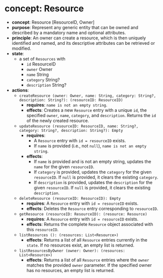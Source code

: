 # concept: Resource

*   **concept**: Resource \[ResourceID, Owner]
*   **purpose**: Represent any generic entity that can be owned and described by a mandatory name and optional attributes.
*   **principle**: An owner can create a resource, which is then uniquely identified and named, and its descriptive attributes can be retrieved or modified.
*   **state**:
    *   a set of `Resources` with
        *   `id` ResourceID
        *   `owner` Owner
        *   `name` String
        *   `category` String?
        *   `description` String?
*   **actions**:
    *   `createResource (owner: Owner, name: String, category: String?, description: String?): (resourceID: ResourceID)`
        *   **requires**: `name is not an empty string`.
        *   **effects**: Creates a new `Resource` entry with a unique `id`, the specified `owner`, `name`, `category`, and `description`. Returns the `id` of the newly created resource.
    *   `updateResource (resourceID: ResourceID, name: String?, category: String?, description: String?): Empty`
        *   **requires**:
            *   A `Resource` entry with `id = resourceID` exists.
            *   If `name` is provided (i.e., not `null`), `name is not an empty string`.
        *   **effects**:
            *   If `name` is provided and is not an empty string, updates the `name` for the given `resourceID`.
            *   If `category` is provided, updates the `category` for the given `resourceID`. If `null` is provided, it clears the existing `category`.
            *   If `description` is provided, updates the `description` for the given `resourceID`. If `null` is provided, it clears the existing `description`.
    *   `deleteResource (resourceID: ResourceID): Empty`
        *   **requires**: A `Resource` entry with `id = resourceID` exists.
        *   **effects**: Deletes the `Resource` entry corresponding to `resourceID`.
    *   `getResource (resourceID: ResourceID): (resource: Resource)`
        *   **requires**: A `Resource` entry with `id = resourceID` exists.
        *   **effects**: Returns the complete `Resource` object associated with this `resourceID`.
    *   `listResources (): (resources: List<Resource>)`
        *   **effects**: Returns a list of all `Resource` entries currently in the `state`. If no resources exist, an empty list is returned.
    *   `listResourcesByOwner (owner: Owner): (resources: List<Resource>)`
        *   **effects**: Returns a list of all `Resource` entries where the `owner` matches the provided `owner` parameter. If the specified owner has no resources, an empty list is returned.